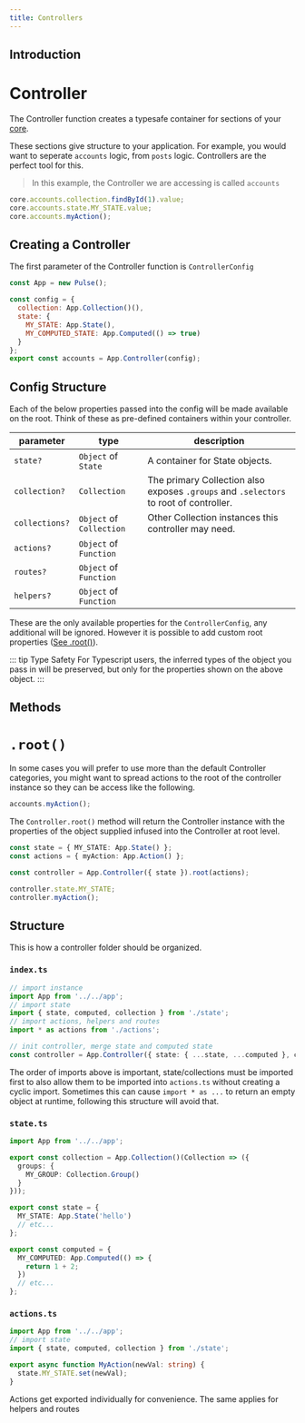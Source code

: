 ```yaml
---
title: Controllers
---
```


## Introduction

# Controller

The Controller function creates a typesafe container for sections of your [core]().

These sections give structure to your application. For example, you would want to seperate `accounts` logic, from `posts` logic. Controllers are the perfect tool for this.

> In this example, the Controller we are accessing is called `accounts`

```ts
core.accounts.collection.findById(1).value;
core.accounts.state.MY_STATE.value;
core.accounts.myAction();
```

## Creating a Controller

The first parameter of the Controller function is `ControllerConfig`

```js
const App = new Pulse();

const config = {
  collection: App.Collection()(),
  state: {
    MY_STATE: App.State(),
    MY_COMPUTED_STATE: App.Computed(() => true)
  }
};
export const accounts = App.Controller(config);
```

## Config Structure

Each of the below properties passed into the config will be made available on the root. Think of these as pre-defined containers within your controller.

| parameter      | type                     | description                                                                           |
| -------------- | ------------------------ | ------------------------------------------------------------------------------------- |
| `state?`       | `Object` of `State`      | A container for State objects.                                                        |
| `collection?`  | `Collection`             | The primary Collection also exposes `.groups` and `.selectors` to root of controller. |
| `collections?` | `Object` of `Collection` | Other Collection instances this controller may need.                                  |
| `actions?`     | `Object` of `Function`   |                                                                                       |
| `routes?`      | `Object` of `Function`   |                                                                                       |
| `helpers?`     | `Object` of `Function`   |                                                                                       |

These are the only available properties for the `ControllerConfig`, any additional will be ignored. However it is possible to add custom root properties ([See .root()](#methods)).

::: tip Type Safety
For Typescript users, the inferred types of the object you pass in will be preserved, but only for the properties shown on the above object.
:::

## Methods

# `.root()`

In some cases you will prefer to use more than the default Controller categories, you might want to spread actions to the root of the controller instance so they can be access like the following.

```js
accounts.myAction();
```

The `Controller.root()` method will return the Controller instance with the properties of the object supplied infused into the Controller at root level.

```ts
const state = { MY_STATE: App.State() };
const actions = { myAction: App.Action() };

const controller = App.Controller({ state }).root(actions);

controller.state.MY_STATE;
controller.myAction();
```

## Structure

This is how a controller folder should be organized.

### `index.ts`

```ts
// import instance
import App from '../../app';
// import state
import { state, computed, collection } from './state';
// import actions, helpers and routes
import * as actions from './actions';

// init controller, merge state and computed state
const controller = App.Controller({ state: { ...state, ...computed }, collection }).root(actions);
```

The order of imports above is important, state/collections must be imported first to also allow them to be imported into `actions.ts` without creating a cyclic import. Sometimes this can cause `import * as ...` to return an empty object at runtime, following this structure will avoid that.

### `state.ts`

```ts
import App from '../../app';

export const collection = App.Collection()(Collection => ({
  groups: {
    MY_GROUP: Collection.Group()
  }
}));

export const state = {
  MY_STATE: App.State('hello')
  // etc...
};

export const computed = {
  MY_COMPUTED: App.Computed(() => {
    return 1 + 2;
  })
  // etc...
};
```

### `actions.ts`

```ts
import App from '../../app';
// import state
import { state, computed, collection } from './state';

export async function MyAction(newVal: string) {
  state.MY_STATE.set(newVal);
}
```

Actions get exported individually for convenience. The same applies for helpers and routes

